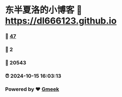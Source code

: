 # 东半夏洛的小博客 :link: https://dl666123.github.io 
### :page_facing_up: [47](https://dl666123.github.io/tag.html) 
### :speech_balloon: 2 
### :hibiscus: 20543 
### :alarm_clock: 2024-10-15 16:03:13 
### Powered by :heart: [Gmeek](https://github.com/Meekdai/Gmeek)
